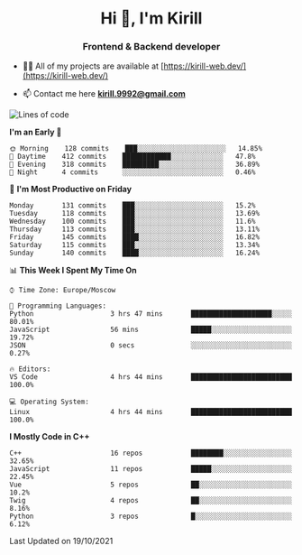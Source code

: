 <h1 align="center">Hi 👋, I'm Kirill</h1>
<h3 align="center">Frontend & Backend developer</h3>

- 👨‍💻 All of my projects are available at [https://kirill-web.dev/](https://kirill-web.dev/)

- 📫 Contact me here **kirill.9992@gmail.com**











<!--START_SECTION:waka-->
![Lines of code](https://img.shields.io/badge/From%20Hello%20World%20I%27ve%20Written-165608%20lines%20of%20code-blue)

**I'm an Early 🐤** 

```text
🌞 Morning    128 commits    ███░░░░░░░░░░░░░░░░░░░░░░   14.85% 
🌆 Daytime    412 commits    ████████████░░░░░░░░░░░░░   47.8% 
🌃 Evening    318 commits    █████████░░░░░░░░░░░░░░░░   36.89% 
🌙 Night      4 commits      ░░░░░░░░░░░░░░░░░░░░░░░░░   0.46%

```
📅 **I'm Most Productive on Friday** 

```text
Monday       131 commits    ███░░░░░░░░░░░░░░░░░░░░░░   15.2% 
Tuesday      118 commits    ███░░░░░░░░░░░░░░░░░░░░░░   13.69% 
Wednesday    100 commits    ███░░░░░░░░░░░░░░░░░░░░░░   11.6% 
Thursday     113 commits    ███░░░░░░░░░░░░░░░░░░░░░░   13.11% 
Friday       145 commits    ████░░░░░░░░░░░░░░░░░░░░░   16.82% 
Saturday     115 commits    ███░░░░░░░░░░░░░░░░░░░░░░   13.34% 
Sunday       140 commits    ████░░░░░░░░░░░░░░░░░░░░░   16.24%

```


📊 **This Week I Spent My Time On** 

```text
⌚︎ Time Zone: Europe/Moscow

💬 Programming Languages: 
Python                   3 hrs 47 mins       ████████████████████░░░░░   80.01% 
JavaScript               56 mins             █████░░░░░░░░░░░░░░░░░░░░   19.72% 
JSON                     0 secs              ░░░░░░░░░░░░░░░░░░░░░░░░░   0.27%

🔥 Editors: 
VS Code                  4 hrs 44 mins       █████████████████████████   100.0%

💻 Operating System: 
Linux                    4 hrs 44 mins       █████████████████████████   100.0%

```

**I Mostly Code in C++** 

```text
C++                      16 repos            ████████░░░░░░░░░░░░░░░░░   32.65% 
JavaScript               11 repos            █████░░░░░░░░░░░░░░░░░░░░   22.45% 
Vue                      5 repos             ██░░░░░░░░░░░░░░░░░░░░░░░   10.2% 
Twig                     4 repos             ██░░░░░░░░░░░░░░░░░░░░░░░   8.16% 
Python                   3 repos             █░░░░░░░░░░░░░░░░░░░░░░░░   6.12%

```



 Last Updated on 19/10/2021
<!--END_SECTION:waka-->
